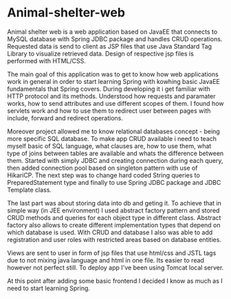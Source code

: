 # Animal-shelter-web

Animal shelter web is a web application based on JavaEE that connects to MySQL database with Spring JDBC package and handles CRUD operations. 
Requested data is send to client as JSP files that use Java Standard Tag Library to visualize retrieved data.
Design of respective jsp files is performed with HTML/CSS. 

The main goal of this application was to get to know how web applications work in general in order to start learning Spring with kowhing basic JavaEE fundamentals that Spring covers. During developing it i get familiar with HTTP protocol and its methods. Understood how requests and paramater works, how to send attributes and use different scopes of them. I found how servlets work and how to use them to redirect user between pages with include, forward and redirect operations.

Moreover project allowed me to know relational databases concept - being more specific SQL database. To make app CRUD available i need to teach myself basic of SQL language, what clauses are, how to use them, what type of joins between tables are available and whats the difference between them. Started with simply JDBC and creating connection during each query, then added connection pool based on singleton  pattern with use of HikariCP. The next step was to change hard coded String queries to PreparedStatement type and finally to use Spring JDBC package and JDBC Template class.

The last part was about storing data into db and geting it. To achieve that in simple way (in JEE environment) I used abstract factory pattern and stored CRUD methods and queries for each object type in different class. Abstract factory also allows to create different implementation types that depend on which database is used. With CRUD and database I also was able to add registration and user roles with restricted areas based on database entities.

Views are sent to user in form of jsp files that use html/css and JSTL tags due to not mixing java language and html in one file. Its easier to read however not perfect still. To deploy app I've been using Tomcat local server.

At this point after adding some basic frontend I decided I know as much as I need to start learning Spring.
